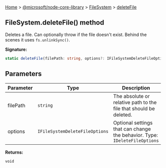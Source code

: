 [Home](./index) &gt; [@microsoft/node-core-library](./node-core-library.md) &gt; [FileSystem](./node-core-library.filesystem.md) &gt; [deleteFile](./node-core-library.filesystem.deletefile.md)

## FileSystem.deleteFile() method

Deletes a file. Can optionally throw if the file doesn't exist. Behind the scenes it uses `fs.unlinkSync()`<!-- -->.

<b>Signature:</b>

```typescript
static deleteFile(filePath: string, options?: IFileSystemDeleteFileOptions): void;
```

## Parameters

|  Parameter | Type | Description |
|  --- | --- | --- |
|  filePath | `string` | The absolute or relative path to the file that should be deleted. |
|  options | `IFileSystemDeleteFileOptions` | Optional settings that can change the behavior. Type: `IDeleteFileOptions` |

<b>Returns:</b>

`void`

